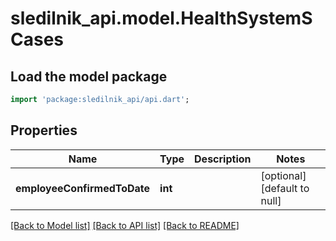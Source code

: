 # sledilnik_api.model.HealthSystemSCases

## Load the model package
```dart
import 'package:sledilnik_api/api.dart';
```

## Properties
Name | Type | Description | Notes
------------ | ------------- | ------------- | -------------
**employeeConfirmedToDate** | **int** |  | [optional] [default to null]

[[Back to Model list]](../README.md#documentation-for-models) [[Back to API list]](../README.md#documentation-for-api-endpoints) [[Back to README]](../README.md)


